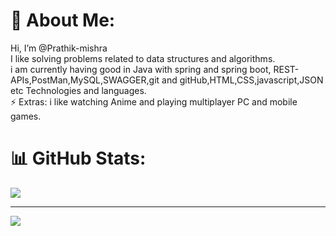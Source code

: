# 💫 About Me:
Hi, I’m @Prathik-mishra<br>I like solving problems related to data structures and algorithms.<br>i am currently having good in Java with spring and spring boot, REST-APIs,PostMan,MySQL,SWAGGER,git and gitHub,HTML,CSS,javascript,JSON etc Technologies and languages.<br>⚡ Extras: i like watching Anime and playing multiplayer PC and mobile games.

# 📊 GitHub Stats:
![](https://github-readme-stats.vercel.app/api/top-langs/?username=Prathik-mishra&theme=dark&hide_border=false&include_all_commits=true&count_private=true&layout=compact)

---
[![](https://visitcount.itsvg.in/api?id=Prathik-mishra&icon=0&color=0)](https://visitcount.itsvg.in)

<!-- Proudly created with GPRM ( https://gprm.itsvg.in ) -->

<!---
Prathik-mishra/Prathik-mishra is a ✨ special ✨ repository because its `README.md` (this file) appears on your GitHub profile.
You can click the Preview link to take a look at your changes.
--->
